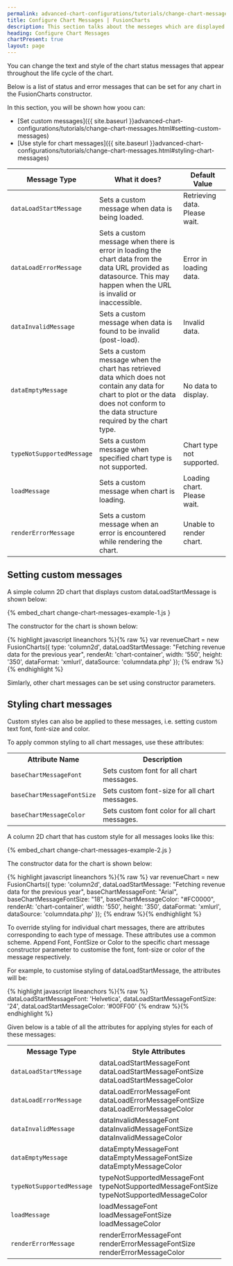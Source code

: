 ```yaml
---
permalink: advanced-chart-configurations/tutorials/change-chart-messages.html
title: Configure Chart Messages | FusionCharts
description: This section talks about the messeges which are displayed at the time of rendering of the chart. You can add cosmetics for those messages as well.
heading: Configure Chart Messages
chartPresent: true
layout: page
---
```


You can change the text and style of the chart status messages that appear throughout the life cycle of the chart.

Below is a list of status and error messages that can be set for any chart in the FusionCharts constructor.

In this section, you will be shown how yoou can:

* [Set custom messages]({{ site.baseurl }}advanced-chart-configurations/tutorials/change-chart-messages.html#setting-custom-messages)
* [Use style for chart messages]({{ site.baseurl }}advanced-chart-configurations/tutorials/change-chart-messages.html#styling-chart-messages)


<table>
    <thead>
  <tr>
    <th>Message Type</th>
    <th>What it does?</th>
    <th>Default Value</th>
  </tr>
</thead>
<tr>
    <td><code>dataLoadStartMessage</code></td>
    <td>Sets a custom message when data is being loaded.</td>
    <td>Retrieving data. Please wait.</td>
  </tr>
  <tr>
    <td><code>dataLoadErrorMessage</code></td>
    <td>Sets a custom message when there is error in loading the chart data from the data URL provided as datasource. This may happen when the URL is invalid or inaccessible.</td>
    <td>Error in loading data.</td>
  </tr>
  <tr>
    <td><code>dataInvalidMessage</code></td>
    <td>Sets a custom message when data is found to be invalid (post-load).</td>
    <td>Invalid data.</td>
  </tr>
  <tr>
    <td><code>dataEmptyMessage</code></td>
    <td>Sets a custom message when the chart has retrieved data which does not contain any data for chart to plot or the data does not conform to the data structure required by the chart type.</td>
    <td>No data to display.</td>
  </tr>
  <tr>
    <td><code>typeNotSupportedMessage</code></td>
    <td>Sets a custom message when specified chart type is not supported.</td>
    <td>Chart type not supported.</td>
  </tr>
  <tr>
    <td><code>loadMessage</code></td>
    <td>Sets a custom message when chart is loading.</td>
    <td>Loading chart. Please wait.</td>
  </tr>
  <tr>
    <td><code>renderErrorMessage</code></td>
    <td>Sets a custom message when an error is encountered while rendering the chart.</td>
    <td>Unable to render chart.</td>
  </tr>
</table>

## Setting custom messages

A simple column 2D chart that displays custom dataLoadStartMessage is shown below:

{% embed_chart change-chart-messages-example-1.js }

The constructor for the chart is shown below:

{% highlight javascript lineanchors %}{% raw %}
	var revenueChart = new FusionCharts({
	    type: 'column2d',
	    dataLoadStartMessage: "Fetching revenue data for the previous year",
	    renderAt: 'chart-container',
	    width: '550',
	    height: '350',
	    dataFormat: 'xmlurl',
	    dataSource: 'columndata.php'
	});
{% endraw %}{% endhighlight %}

Simlarly, other chart messages can be set using constructor parameters.

## Styling chart messages

Custom styles can also be applied to these messages, i.e. setting custom text font, font-size and color.

To apply common styling to all chart messages, use these attributes:

<table >
<tr>
    <th>Attribute Name</th>
    <th>Description</th>
  </tr>
  <tr>
    <td><code>baseChartMessageFont</code></td>
    <td>Sets custom font for all chart messages.</td>
  </tr>
  <tr>
    <td><code>baseChartMessageFontSize</code></td>
    <td>Sets custom font-size for all chart messages.</td>
  </tr>
  <tr>
    <td><code>baseChartMessageColor</code></td>
    <td>Sets custom font color for all chart messages.</td>
  </tr>
</table>

A column 2D chart that has custom style for all messages looks like this:

{% embed_chart change-chart-messages-example-2.js }


The constructor data for the chart is shown below:

{% highlight javascript lineanchors %}{% raw %}
	var revenueChart = new FusionCharts({
	    type: 'column2d',
	    dataLoadStartMessage: "Fetching revenue data for the previous year",
	    baseChartMessageFont: "Arial",
	    baseChartMessageFontSize: "18",
	    baseChartMessageColor: "#FC0000",
	    renderAt: 'chart-container',
	    width: '550',
	    height: '350',
	    dataFormat: 'xmlurl',
	    dataSource: 'columndata.php'
	});
{% endraw %}{% endhighlight %}

To override styling for individual chart messages, there are attributes corresponding to each type of message. These attributes use a common scheme. Append Font, FontSize or Color to the specific chart message constructor parameter to customise the font, font-size or color of the message respectively.

For example, to customise styling of dataLoadStartMessage, the attributes will be:

{% highlight javascript lineanchors %}{% raw %}
	dataLoadStartMessageFont: 'Helvetica',
	dataLoadStartMessageFontSize: '24',
	dataLoadStartMessageColor: ‘#00FF00'
{% endraw %}{% endhighlight %}


Given below is a table of all the attributes for applying styles for each of these messages:

<table>
  <tbody><tr>
    <th>Message Type</th>
    <th>Style Attributes</th>
  </tr>
  <tr>
    <td><code>dataLoadStartMessage</code></td>
    <td>dataLoadStartMessageFont<br>dataLoadStartMessageFontSize<br>dataLoadStartMessageColor</td>
  </tr>
  <tr>
    <td><code>dataLoadErrorMessage</code></td>
    <td>dataLoadErrorMessageFont<br>dataLoadErrorMessageFontSize<br>dataLoadErrorMessageColor</td>
  </tr>
  <tr>
    <td><code>dataInvalidMessage</code></td>
    <td>dataInvalidMessageFont<br>dataInvalidMessageFontSize<br>dataInvalidMessageColor</td>
  </tr>
  <tr>
    <td><code>dataEmptyMessage</code></td>
    <td>dataEmptyMessageFont<br>dataEmptyMessageFontSize<br>dataEmptyMessageColor</td>
  </tr>
  <tr>
    <td><code>typeNotSupportedMessage</code></td>
    <td>typeNotSupportedMessageFont<br>typeNotSupportedMessageFontSize<br>typeNotSupportedMessageColor</td>
  </tr>
  <tr>
    <td><code>loadMessage</code></td>
    <td>loadMessageFont<br>loadMessageFontSize<br>loadMessageColor</td>
  </tr>
  <tr>
    <td><code>renderErrorMessage</code></td>
    <td>renderErrorMessageFont<br>renderErrorMessageFontSize<br>renderErrorMessageColor</td>
  </tr>
</tbody></table>